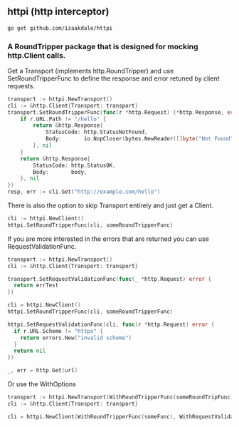 ## httpi (http interceptor)

```sh
go get github.com/izaakdale/httpi
```

### A RoundTripper package that is designed for mocking http.Client calls.

Get a Transport (implements http.RoundTripper) and use SetRoundTripperFunc to define the response and error retuned by client requests.
```go
transport := httpi.NewTransport()
cli := &http.Client{Transport: transport}
transport.SetRoundTripperFunc(func(r *http.Request) (*http.Response, error) {
	if r.URL.Path != "/hello" {
		return &http.Response{
			StatusCode: http.StatusNotFound,
			Body:       io.NopCloser(bytes.NewReader([]byte("Not Found"))),
		}, nil
	}
	return &http.Response{
		StatusCode: http.StatusOK,
		Body:       body,
	}, nil
})
resp, err := cli.Get("http://example.com/hello")
```

There is also the option to skip Transport entirely and just get a Client.
```go
cli := httpi.NewClient()
httpi.SetRoundTripperFunc(cli, someRoundTripperFunc)
```

If you are more interested in the errors that are returned you can use RequestValidationFunc.
```go
transport := httpi.NewTransport()
cli := &http.Client{Transport: transport}

transport.SetRequestValidationFunc(func(_ *http.Request) error {
  return errTest
})

cli = httpi.NewClient()
httpi.SetRoundTripperFunc(cli, someRoundTripperFunc)

httpi.SetRequestValidationFunc(cli, func(r *http.Request) error {
  if r.URL.Scheme != "https" {
    return errors.New("invalid scheme")
  }
  return nil
})

_, err = http.Get(url)
```

Or use the WithOptions
```go
transport := httpi.NewTransport(WithRoundTripperFunc(someRoundTripFunc), WithRequestValidationFunc(someValidationFunc))
cli := &http.Client{Transport: transport}

cli = httpi.NewClient(WithRoundTripperFunc(someFunc), WithRequestValidationFunc(someValidationFunc))
```
